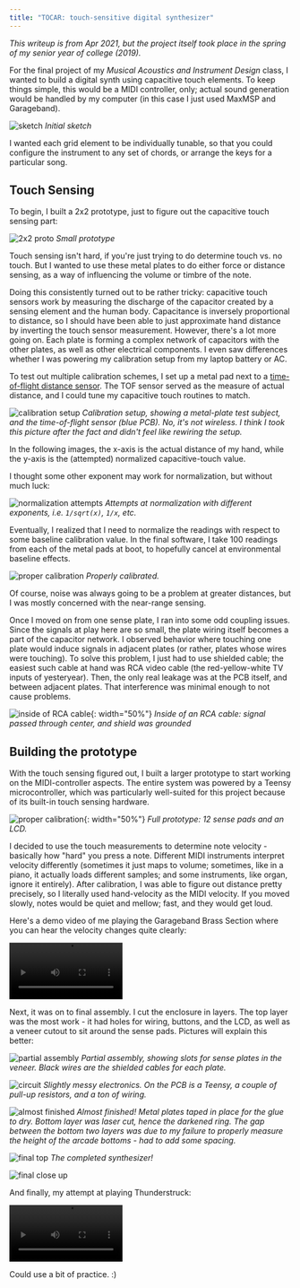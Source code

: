 ```yaml
---
title: "TOCAR: touch-sensitive digital synthesizer"
---
```


*This writeup is from Apr 2021, but the project itself took place in the spring of my senior year of college (2019).*

For the final project of my *Musical Acoustics and Instrument Design* class, I wanted to build a digital synth using capacitive touch elements. To keep things simple, this would be a MIDI controller, only; actual sound generation would be handled by my computer (in this case I just used MaxMSP and Garageband).

![sketch](/assets/img/tocar/sketch.jpeg)
*Initial sketch*

I wanted each grid element to be individually tunable, so that you could configure the instrument to any set of chords, or arrange the keys for a particular song.

## Touch Sensing

To begin, I built a 2x2 prototype, just to figure out the capacitive touch sensing part:

![2x2 proto](/assets/img/tocar/2x2proto.jpeg)
*Small prototype*

Touch sensing isn't hard, if you're just trying to do determine touch vs. no touch. But I wanted to use these metal plates to do either force or distance sensing, as a way of influencing the volume or timbre of the note.

Doing this consistently turned out to be rather tricky: capacitive touch sensors work by measuring the discharge of the capacitor created by a sensing element and the human body. Capacitance is inversely proportional to distance, so I should have been able to just approximate hand distance by inverting the touch sensor measurement. However, there's a lot more going on. Each plate is forming a complex network of capacitors with the other plates, as well as other electrical components. I even saw differences whether I was powering my calibration setup from my laptop battery or AC.

To test out multiple calibration schemes, I set up a metal pad next to a [time-of-flight distance sensor][1]. The TOF sensor served as the measure of actual distance, and I could tune my capacitive touch routines to match.

![calibration setup](/assets/img/tocar/cal_setup.jpeg)
*Calibration setup, showing a metal-plate test subject, and the time-of-flight sensor (blue PCB). No, it's not wireless. I think I took this picture after the fact and didn't feel like rewiring the setup.*

In the following images, the x-axis is the actual distance of my hand, while the y-axis is the (attempted) normalized capacitive-touch value.

I thought some other exponent may work for normalization, but without much luck:

![normalization attempts](/assets/img/tocar/cal_attempt.png)
*Attempts at normalization with different exponents, i.e. `1/sqrt(x)`, `1/x`, etc.*

Eventually, I realized that I need to normalize the readings with respect to some baseline calibration value. In the final software, I take 100 readings from each of the metal pads at boot, to hopefully cancel at environmental baseline effects.

![proper calibration](/assets/img/tocar/cal_perfect.png)
*Properly calibrated.*

Of course, noise was always going to be a problem at greater distances, but I was mostly concerned with the near-range sensing.

Once I moved on from one sense plate, I ran into some odd coupling issues. Since the signals at play here are so small, the plate wiring itself becomes a part of the capacitor network. I observed behavior where touching one plate would induce signals in adjacent plates (or rather, plates whose wires were touching). To solve this problem, I just had to use shielded cable; the easiest such cable at hand was RCA video cable (the red-yellow-white TV inputs of yesteryear). Then, the only real leakage was at the PCB itself, and between adjacent plates. That interference was minimal enough to not cause problems.

![inside of RCA cable](/assets/img/tocar/rca_cable.jpg){: width="50%"}
*Inside of an RCA cable: signal passed through center, and shield was grounded*

## Building the prototype

With the touch sensing figured out, I built a larger prototype to start working on the MIDI-controller aspects. The entire system was powered by a Teensy microcontroller, which was particularly well-suited for this project because of its built-in touch sensing hardware.

![proper calibration](/assets/img/tocar/full_proto.jpeg){: width="50%"}
*Full prototype: 12 sense pads and an LCD.*

I decided to use the touch measurements to determine note velocity - basically how "hard" you press a note. Different MIDI instruments interpret velocity differently (sometimes it just maps to volume; sometimes, like in a piano, it actually loads different samples; and some instruments, like organ, ignore it entirely). After calibration, I was able to figure out distance pretty precisely, so I literally used hand-velocity as the MIDI velocity. If you moved slowly, notes would be quiet and mellow; fast, and they would get loud.

Here's a demo video of me playing the Garageband Brass Section where you can hear the velocity changes quite clearly:

<video width="40%" controls>
    <source src="/assets/img/tocar/trumpet.mov" type="video/mp4">
</video>

Next, it was on to final assembly. I cut the enclosure in layers. The top layer was the most work - it had holes for wiring, buttons, and the LCD, as well as a veneer cutout to sit around the sense pads. Pictures will explain this better:

![partial assembly](/assets/img/tocar/assemble_partial.jpeg)
*Partial assembly, showing slots for sense plates in the veneer. Black wires are the shielded cables for each plate.*

![circuit](/assets/img/tocar/circuit.jpg)
*Slightly messy electronics. On the PCB is a Teensy, a couple of pull-up resistors, and a ton of wiring.*

![almost finished](/assets/img/tocar/assemble_side.jpeg)
*Almost finished! Metal plates taped in place for the glue to dry. Bottom layer was laser cut, hence the darkened ring. The gap between the bottom two layers was due to my failure to properly measure the height of the arcade bottoms - had to add some spacing.*

![final top](/assets/img/tocar/done_top.jpeg)
*The completed synthesizer!*

![final close up](/assets/img/tocar/done_side.jpeg)

And finally, my attempt at playing Thunderstruck:

<video width="40%" controls>
    <source src="/assets/img/tocar/thunder.mov" type="video/mp4">
</video>

Could use a bit of practice. :)

[1]: https://www.adafruit.com/product/3317